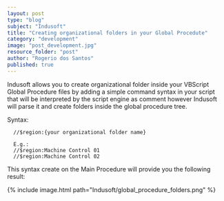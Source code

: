 ```yaml
---
layout: post
type: "blog"
subject: "Indusoft"
title: "Creating organizational folders in your Global Procedute"
category: "development"
image: "post_development.jpg"
resource_folder: "post"
author: "Rogerio dos Santos"
published: true
---
```


Indusoft allows you to create organizational folder inside your VBScript Global Procedure files by adding a simple command syntax in your script that will be interpreted by the script engine as comment however Indusoft will parse it and create folders inside the global procedure tree.

Syntax:

      //$region:{your organizational folder name}

      E.g.:
      //$region:Machine Control 01
      //$region:Machine Control 02

This syntax create on the Main Procedure will provide you the following result:

{% include image.html path="Indusoft/global_procedure_folders.png" %}
